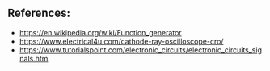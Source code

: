 ## References:
- https://en.wikipedia.org/wiki/Function_generator
- https://www.electrical4u.com/cathode-ray-oscilloscope-cro/
- https://www.tutorialspoint.com/electronic_circuits/electronic_circuits_signals.htm